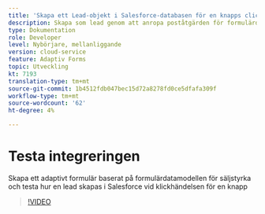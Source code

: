 ```yaml
---
title: 'Skapa ett Lead-objekt i Salesforce-databasen för en knapps click-händelse '
description: Skapa som lead genom att anropa poståtgärden för formulärdatamodellen
type: Dokumentation
role: Developer
level: Nybörjare, mellanliggande
version: cloud-service
feature: Adaptiv Forms
topic: Utveckling
kt: 7193
translation-type: tm+mt
source-git-commit: 1b4512fdb047bec15d72a8278fd0ce5dfafa309f
workflow-type: tm+mt
source-wordcount: '62'
ht-degree: 4%

---
```



# Testa integreringen

Skapa ett adaptivt formulär baserat på formulärdatamodellen för säljstyrka och testa hur en lead skapas i Salesforce vid klickhändelsen för en knapp

>[!VIDEO](https://video.tv.adobe.com/v/331892?quality=12&learn=on)


